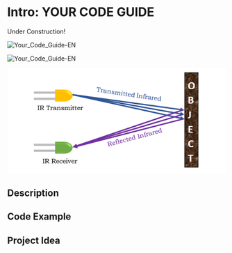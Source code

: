 # Intro:  YOUR CODE GUIDE

<!-- Write here -->

Under Construction!

![Your_Code_Guide-EN](https://github.com/Brilliant-Labs/bboard-tutorials-cards/blob/master/1_Intro/Intro5/Your_Code_Guide-EN.png?raw=true "Your_Code_Guide-EN")

![Your_Code_Guide-EN](https://github.com/Brilliant-Labs/bboard-tutorials-v3/blob/master/bboard-tutorials-cards/1_Intro/Intro5/Your_Code_Guide-EN.png?raw=true "Your_Code_Guide-EN")

![Magic](https://github.com/Brilliant-Labs/bboard-tutorials-v3/blob/master/ir-distance/IRpic.png?raw=true "A magician's assistant")


## Description

<!-- Write here -->

## Code Example

<!-- Write here -->

## Project Idea

<!-- Write here -->
